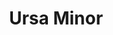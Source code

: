 ---
title: "Ursa Minor"
hashtag: ursa-minor
borders:
  - Draco
  - Camelopardalis
  - Cepheus
related:
  - Ursa Major
stars:
  - Kochab
  - Polaris
tags:
  - Bear
  - Constellation
---